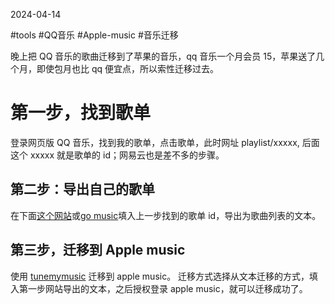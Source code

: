 2024-04-14

#tools #QQ音乐  #Apple-music #音乐迁移

晚上把 QQ 音乐的歌曲迁移到了苹果的音乐，qq 音乐一个月会员 15，苹果送了几个月，即使包月也比 qq 便宜点，所以索性迁移过去。

# 第一步，找到歌单
登录网页版 QQ 音乐，找到我的歌单，点击歌单，此时网址 playlist/xxxxx, 后面这个 xxxxx 就是歌单的 id；网易云也是差不多的步骤。

## 第二步：导出自己的歌单
在下面[这个网站](https://yyrcd.com/n2s/)或[go music](https://music.unmeta.cn/)填入上一步找到的歌单 id，导出为歌曲列表的文本。

## 第三步，迁移到 Apple music

使用 [tunemymusic](https://www.tunemymusic.com/zh-CN/transfer) 迁移到 apple music。
迁移方式选择从文本迁移的方式，填入第一步网站导出的文本，之后授权登录 apple music，就可以迁移成功了。
